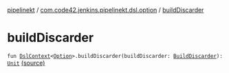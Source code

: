 [pipelinekt](../index.md) / [com.code42.jenkins.pipelinekt.dsl.option](index.md) / [buildDiscarder](./build-discarder.md)

# buildDiscarder

`fun `[`DslContext`](../com.code42.jenkins.pipelinekt.dsl/-dsl-context/index.md)`<`[`Option`](../com.code42.jenkins.pipelinekt.core/-option.md)`>.buildDiscarder(buildDiscarder: `[`BuildDiscarder`](../com.code42.jenkins.pipelinekt.core.option/-build-discarder.md)`): `[`Unit`](https://kotlinlang.org/api/latest/jvm/stdlib/kotlin/-unit/index.html) [(source)](https://github.com/code42/pipelinekt/tree/master/dsl/src/main/kotlin/com/code42/jenkins/pipelinekt/dsl/option/OptionsDsl.kt#L22)